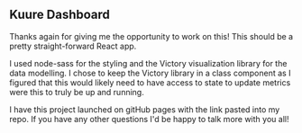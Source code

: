 
## Kuure Dashboard
  
  Thanks again for giving me the opportunity to work on this! This should be a pretty straight-forward React app. 

  I used node-sass for the styling and the Victory visualization library for the data modelling. I chose to keep the Victory library in a class component as I figured that this would likely need to have access to state to update metrics were this to truly be up and running. 

  I have this project launched on gitHub pages with the link pasted into my repo. If you have any other questions I'd be happy to talk more with you all!
